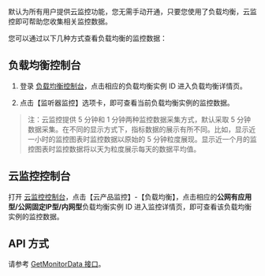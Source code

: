 默认为所有用户提供云监控功能，您无需手动开通，只要您使用了负载均衡，云监控即可帮助您收集相关监控数据。

您可以通过以下几种方式查看负载均衡的监控数据：

## 负载均衡控制台

1) 登录 [负载均衡控制台](http://console.tce.fsphere.cn/loadbalance)，点击相应的负载均衡实例 ID 进入负载均衡详情页。

2) 点击【监听器监控】选项卡，即可查看当前负载均衡实例的监控数据。

> 注：云监控提供 5 分钟和 1 分钟两种监控数据采集方式，默认采取 5 分钟数据采集。在不同的显示方式下，指标数据的展示有所不同。比如，显示近一小时的监控图表时监控数据以原始的 5 分钟粒度展现。显示近一个月的监控图表时监控数据将以天为粒度展示每天的数据平均值。

## 云监控控制台

打开 [云监控控制台](http://console.tce.fsphere.cn/monitor/overview)，点击【云产品监控】-【负载均衡】，点击相应的**公网有应用型/公网固定IP型/内网型**负载均衡实例 ID 进入监控详情页，即可查看该负载均衡实例的监控数据。

## API 方式

请参考 [GetMonitorData 接口](http://tce.fsphere.cn/doc/api/405/4667#5.3-.E8.B4.9F.E8.BD.BD.E5.9D.87.E8.A1.A1)。
